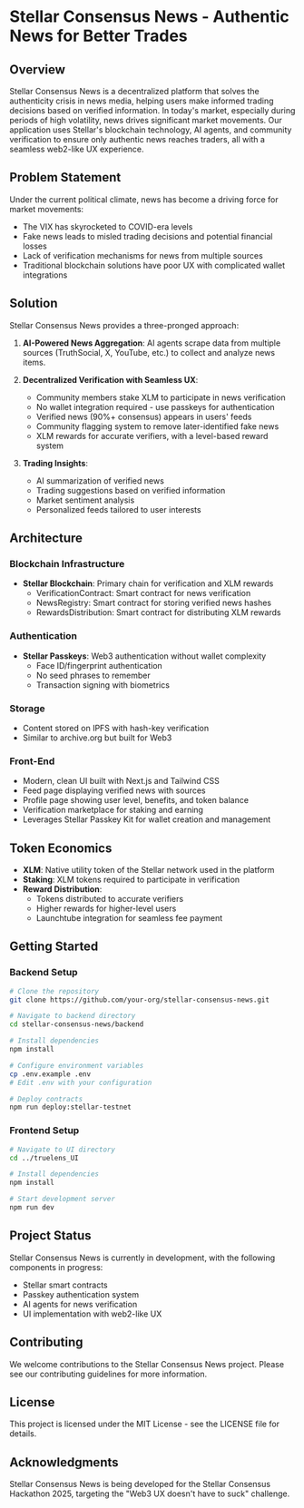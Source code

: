 # Stellar Consensus News - Authentic News for Better Trades

## Overview

Stellar Consensus News is a decentralized platform that solves the authenticity crisis in news media, helping users make informed trading decisions based on verified information. In today's market, especially during periods of high volatility, news drives significant market movements. Our application uses Stellar's blockchain technology, AI agents, and community verification to ensure only authentic news reaches traders, all with a seamless web2-like UX experience.

## Problem Statement

Under the current political climate, news has become a driving force for market movements:
- The VIX has skyrocketed to COVID-era levels
- Fake news leads to misled trading decisions and potential financial losses
- Lack of verification mechanisms for news from multiple sources
- Traditional blockchain solutions have poor UX with complicated wallet integrations

## Solution

Stellar Consensus News provides a three-pronged approach:

1. **AI-Powered News Aggregation**: AI agents scrape data from multiple sources (TruthSocial, X, YouTube, etc.) to collect and analyze news items.

2. **Decentralized Verification with Seamless UX**: 
   - Community members stake XLM to participate in news verification
   - No wallet integration required - use passkeys for authentication
   - Verified news (90%+ consensus) appears in users' feeds
   - Community flagging system to remove later-identified fake news
   - XLM rewards for accurate verifiers, with a level-based reward system

3. **Trading Insights**:
   - AI summarization of verified news
   - Trading suggestions based on verified information
   - Market sentiment analysis
   - Personalized feeds tailored to user interests

## Architecture

### Blockchain Infrastructure

- **Stellar Blockchain**: Primary chain for verification and XLM rewards
  - VerificationContract: Smart contract for news verification
  - NewsRegistry: Smart contract for storing verified news hashes
  - RewardsDistribution: Smart contract for distributing XLM rewards

### Authentication

- **Stellar Passkeys**: Web3 authentication without wallet complexity
  - Face ID/fingerprint authentication
  - No seed phrases to remember
  - Transaction signing with biometrics

### Storage

- Content stored on IPFS with hash-key verification
- Similar to archive.org but built for Web3

### Front-End

- Modern, clean UI built with Next.js and Tailwind CSS
- Feed page displaying verified news with sources
- Profile page showing user level, benefits, and token balance
- Verification marketplace for staking and earning
- Leverages Stellar Passkey Kit for wallet creation and management

## Token Economics

- **XLM**: Native utility token of the Stellar network used in the platform
- **Staking**: XLM tokens required to participate in verification
- **Reward Distribution**:
  - Tokens distributed to accurate verifiers
  - Higher rewards for higher-level users
  - Launchtube integration for seamless fee payment

## Getting Started

### Backend Setup
```bash
# Clone the repository
git clone https://github.com/your-org/stellar-consensus-news.git

# Navigate to backend directory
cd stellar-consensus-news/backend

# Install dependencies
npm install

# Configure environment variables
cp .env.example .env
# Edit .env with your configuration

# Deploy contracts
npm run deploy:stellar-testnet
```

### Frontend Setup
```bash
# Navigate to UI directory
cd ../truelens_UI

# Install dependencies
npm install

# Start development server
npm run dev
```

## Project Status

Stellar Consensus News is currently in development, with the following components in progress:
- Stellar smart contracts
- Passkey authentication system
- AI agents for news verification
- UI implementation with web2-like UX

## Contributing

We welcome contributions to the Stellar Consensus News project. Please see our contributing guidelines for more information.

## License

This project is licensed under the MIT License - see the LICENSE file for details.

## Acknowledgments

Stellar Consensus News is being developed for the Stellar Consensus Hackathon 2025, targeting the "Web3 UX doesn't have to suck" challenge.